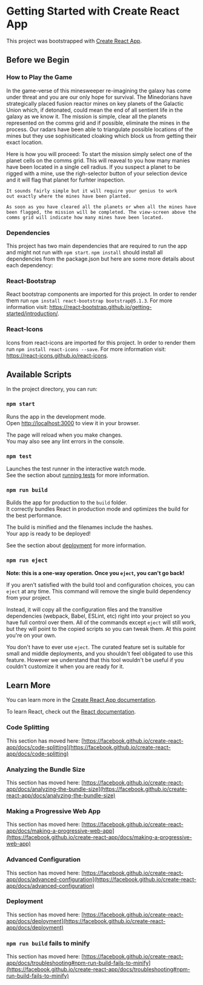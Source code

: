 # Getting Started with Create React App

This project was bootstrapped with [Create React App](https://github.com/facebook/create-react-app).

## Before we Begin

### How to Play the Game

In the game-verse of this minesweeper re-imagining the galaxy has come under threat and you are our only hope for survival.
The Minedorians have strategically placed fusion reactor mines on
key planets of the Galactic Union which, if detonated, could mean
the end of all sentient life in the galaxy as we know it.
The mission is simple, clear all the planets represented on the
comms grid and if possible, eliminate the mines in the process. Our radars have been able to triangulate possible locations of the mines but they use sophisiticated cloaking which block us from getting their exact location.

Here is how you will proceed:
To start the mission simply select one of the planet cells on the comms grid. This will reaveal to you how many manies have been located in a single cell radius.
If you suspect a planet to be rigged with a mine, use the
righ-selector button of your selection device and it will flag
that planet for furhter inspection.

    It sounds fairly simple but it will require your genius to work
    out exactly where the mines have been planted.

    As soon as you have cleared all the planets or when all the mines have been flagged, the mission will be completed. The view-screen above the comms grid will indicate how many mines have been located.

### Dependencies

This project has two main dependencies that are required to run the app and might not run with `npm start`.
`npm install` should install all dependencies from the package.json but here are some more details about each dependency:

### React-Bootstrap

React bootstrap components are imported for this project. In order to render them run `npm install react-bootstrap bootstrap@5.1.3`.
For more information visit: https://react-bootstrap.github.io/getting-started/introduction/.

### React-Icons

Icons from react-icons are imported for this project. In order to render them run `npm install react-icons --save`.
For more information visit: https://react-icons.github.io/react-icons.

## Available Scripts

In the project directory, you can run:

### `npm start`

Runs the app in the development mode.\
Open [http://localhost:3000](http://localhost:3000) to view it in your browser.

The page will reload when you make changes.\
You may also see any lint errors in the console.

### `npm test`

Launches the test runner in the interactive watch mode.\
See the section about [running tests](https://facebook.github.io/create-react-app/docs/running-tests) for more information.

### `npm run build`

Builds the app for production to the `build` folder.\
It correctly bundles React in production mode and optimizes the build for the best performance.

The build is minified and the filenames include the hashes.\
Your app is ready to be deployed!

See the section about [deployment](https://facebook.github.io/create-react-app/docs/deployment) for more information.

### `npm run eject`

**Note: this is a one-way operation. Once you `eject`, you can't go back!**

If you aren't satisfied with the build tool and configuration choices, you can `eject` at any time. This command will remove the single build dependency from your project.

Instead, it will copy all the configuration files and the transitive dependencies (webpack, Babel, ESLint, etc) right into your project so you have full control over them. All of the commands except `eject` will still work, but they will point to the copied scripts so you can tweak them. At this point you're on your own.

You don't have to ever use `eject`. The curated feature set is suitable for small and middle deployments, and you shouldn't feel obligated to use this feature. However we understand that this tool wouldn't be useful if you couldn't customize it when you are ready for it.

## Learn More

You can learn more in the [Create React App documentation](https://facebook.github.io/create-react-app/docs/getting-started).

To learn React, check out the [React documentation](https://reactjs.org/).

### Code Splitting

This section has moved here: [https://facebook.github.io/create-react-app/docs/code-splitting](https://facebook.github.io/create-react-app/docs/code-splitting)

### Analyzing the Bundle Size

This section has moved here: [https://facebook.github.io/create-react-app/docs/analyzing-the-bundle-size](https://facebook.github.io/create-react-app/docs/analyzing-the-bundle-size)

### Making a Progressive Web App

This section has moved here: [https://facebook.github.io/create-react-app/docs/making-a-progressive-web-app](https://facebook.github.io/create-react-app/docs/making-a-progressive-web-app)

### Advanced Configuration

This section has moved here: [https://facebook.github.io/create-react-app/docs/advanced-configuration](https://facebook.github.io/create-react-app/docs/advanced-configuration)

### Deployment

This section has moved here: [https://facebook.github.io/create-react-app/docs/deployment](https://facebook.github.io/create-react-app/docs/deployment)

### `npm run build` fails to minify

This section has moved here: [https://facebook.github.io/create-react-app/docs/troubleshooting#npm-run-build-fails-to-minify](https://facebook.github.io/create-react-app/docs/troubleshooting#npm-run-build-fails-to-minify)

